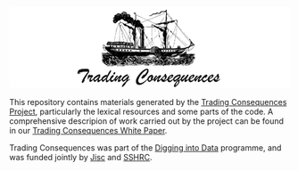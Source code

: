 ![Trading Consequences logo](images/tradingconsequences-banner.jpg)

This repository contains materials generated by the [Trading Consequences Project](http://tradingconsequences.blogs.edina.ac.uk/), particularly the lexical resources and some parts of the code. 
A comprehensive descripion of work carried out by the project can be found in our [Trading Consequences White Paper](http://tradingconsequences.blogs.edina.ac.uk/files/2014/03/DiggingintoDataWhitePaper-final.pdf).

Trading Consequences was part of the [Digging into Data](http://www.diggingintodata.org) programme, and was funded jointly by [Jisc](http://jisc.ac.uk) and [SSHRC](http://www.sshrc-crsh.gc.ca/home-accueil-eng.aspx/).

